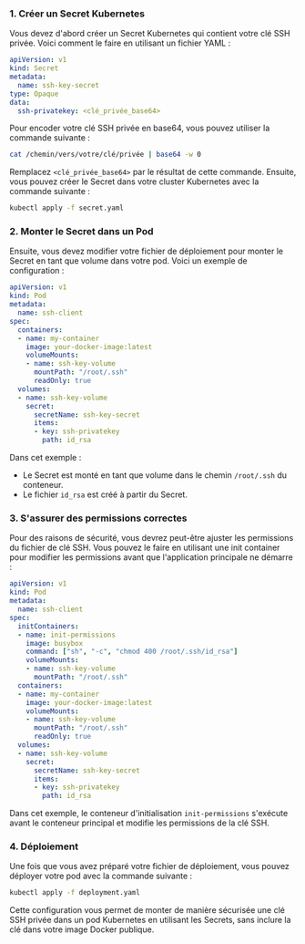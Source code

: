 ### 1. Créer un Secret Kubernetes

Vous devez d'abord créer un Secret Kubernetes qui contient votre clé SSH privée. Voici comment le faire en utilisant un fichier YAML :

```yaml
apiVersion: v1
kind: Secret
metadata:
  name: ssh-key-secret
type: Opaque
data:
  ssh-privatekey: <clé_privée_base64>
```

Pour encoder votre clé SSH privée en base64, vous pouvez utiliser la commande suivante :

```sh
cat /chemin/vers/votre/clé/privée | base64 -w 0
```

Remplacez `<clé_privée_base64>` par le résultat de cette commande. Ensuite, vous pouvez créer le Secret dans votre cluster Kubernetes avec la commande suivante :

```sh
kubectl apply -f secret.yaml
```

### 2. Monter le Secret dans un Pod

Ensuite, vous devez modifier votre fichier de déploiement pour monter le Secret en tant que volume dans votre pod. Voici un exemple de configuration :

```yaml
apiVersion: v1
kind: Pod
metadata:
  name: ssh-client
spec:
  containers:
  - name: my-container
    image: your-docker-image:latest
    volumeMounts:
    - name: ssh-key-volume
      mountPath: "/root/.ssh"
      readOnly: true
  volumes:
  - name: ssh-key-volume
    secret:
      secretName: ssh-key-secret
      items:
      - key: ssh-privatekey
        path: id_rsa
```

Dans cet exemple :

- Le Secret est monté en tant que volume dans le chemin `/root/.ssh` du conteneur.
- Le fichier `id_rsa` est créé à partir du Secret.

### 3. S'assurer des permissions correctes

Pour des raisons de sécurité, vous devrez peut-être ajuster les permissions du fichier de clé SSH. Vous pouvez le faire en utilisant une init container pour modifier les permissions avant que l'application principale ne démarre :

```yaml
apiVersion: v1
kind: Pod
metadata:
  name: ssh-client
spec:
  initContainers:
  - name: init-permissions
    image: busybox
    command: ["sh", "-c", "chmod 400 /root/.ssh/id_rsa"]
    volumeMounts:
    - name: ssh-key-volume
      mountPath: "/root/.ssh"
  containers:
  - name: my-container
    image: your-docker-image:latest
    volumeMounts:
    - name: ssh-key-volume
      mountPath: "/root/.ssh"
      readOnly: true
  volumes:
  - name: ssh-key-volume
    secret:
      secretName: ssh-key-secret
      items:
      - key: ssh-privatekey
        path: id_rsa
```

Dans cet exemple, le conteneur d'initialisation `init-permissions` s'exécute avant le conteneur principal et modifie les permissions de la clé SSH.

### 4. Déploiement

Une fois que vous avez préparé votre fichier de déploiement, vous pouvez déployer votre pod avec la commande suivante :

```sh
kubectl apply -f deployment.yaml
```

Cette configuration vous permet de monter de manière sécurisée une clé SSH privée dans un pod Kubernetes en utilisant les Secrets, sans inclure la clé dans votre image Docker publique.